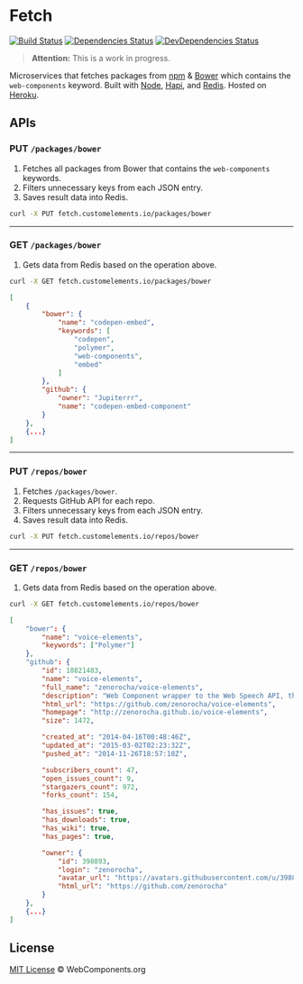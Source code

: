 # Fetch

[![Build Status](http://img.shields.io/travis/customelements/fetch/master.svg?style=flat)](https://travis-ci.org/customelements/fetch)
[![Dependencies Status](http://img.shields.io/david/customelements/fetch.svg?style=flat)](https://david-dm.org/customelements/fetch)
[![DevDependencies Status](http://img.shields.io/david/dev/customelements/fetch.svg?style=flat)](https://david-dm.org/customelements/fetch#info=devDependencies)

> **Attention:** This is a work in progress.

Microservices that fetches packages from [npm](https://www.npmjs.org/) & [Bower](http://bower.io/) which contains the `web-components` keyword. Built with [Node](http://nodejs.org/), [Hapi](http://hapijs.com/), and [Redis](http://redis.io/). Hosted on [Heroku](https://heroku.com/).

## APIs

### PUT `/packages/bower`

1. Fetches all packages from Bower that contains the `web-components` keywords.
2. Filters unnecessary keys from each JSON entry.
3. Saves result data into Redis.

```sh
curl -X PUT fetch.customelements.io/packages/bower
```

---

### GET `/packages/bower`

1. Gets data from Redis based on the operation above.

```bash
curl -X GET fetch.customelements.io/packages/bower
```

```json
[
    {
        "bower": {
            "name": "codepen-embed",
            "keywords": [
                "codepen",
                "polymer",
                "web-components",
                "embed"
            ]
        },
        "github": {
            "owner": "Jupiterrr",
            "name": "codepen-embed-component"
        }
    },
    {...}
]
```

---

### PUT `/repos/bower`

1. Fetches `/packages/bower`.
2. Requests GitHub API for each repo.
3. Filters unnecessary keys from each JSON entry.
4. Saves result data into Redis.

```bash
curl -X PUT fetch.customelements.io/repos/bower
```

---

### GET `/repos/bower`

1. Gets data from Redis based on the operation above.

```bash
curl -X GET fetch.customelements.io/repos/bower
```

```json
[
    "bower": {
        "name": "voice-elements",
        "keywords": ["Polymer"]
    },
    "github": {
        "id": 18821483,
        "name": "voice-elements",
        "full_name": "zenorocha/voice-elements",
        "description": "Web Component wrapper to the Web Speech API, that allows you to do voice recognition and speech synthesis using Polymer",
        "html_url": "https://github.com/zenorocha/voice-elements",
        "homepage": "http://zenorocha.github.io/voice-elements",
        "size": 1472,

        "created_at": "2014-04-16T00:48:46Z",
        "updated_at": "2015-03-02T02:23:32Z",
        "pushed_at": "2014-11-26T18:57:10Z",

        "subscribers_count": 47,
        "open_issues_count": 9,
        "stargazers_count": 972,
        "forks_count": 154,

        "has_issues": true,
        "has_downloads": true,
        "has_wiki": true,
        "has_pages": true,

        "owner": {
            "id": 398893,
            "login": "zenorocha",
            "avatar_url": "https://avatars.githubusercontent.com/u/398893?v=3",
            "html_url": "https://github.com/zenorocha"
        }
    },
    {...}
]
```

## License

[MIT License](http://webcomponentsorg.mit-license.org/) © WebComponents.org